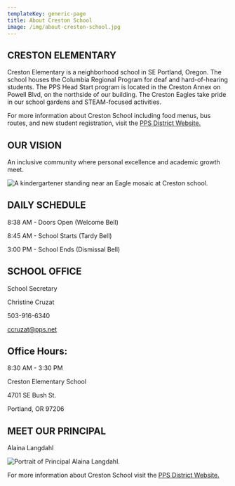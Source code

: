 ```yaml
---
templateKey: generic-page
title: About Creston School
image: /img/about-creston-school.jpg
---
```

## CRESTON ELEMENTARY 

Creston Elementary is a neighborhood school in SE Portland, Oregon. The school houses the Columbia Regional Program for deaf and hard-of-hearing students. The PPS Head Start program is located in the Creston Annex on Powell Blvd, on the northside of our building. The Creston Eagles take pride in our school gardens and STEAM-focused activities.

For more information about Creston School including food menus, bus routes, and new student registration, visit the [PPS District Website.](https://www.pps.net/creston)

## OUR VISION

An inclusive community where personal excellence and academic growth meet.

![A kindergartener standing near an Eagle mosaic at Creston school.](/img/contact-us.jpg)

## DAILY SCHEDULE

8:38 AM - Doors Open (Welcome Bell)

8:45 AM - School Starts (Tardy Bell)

3:00 PM - School Ends (Dismissal Bell)

## SCHOOL OFFICE

School Secretary

Christine Cruzat

503-916-6340

[ccruzat@pps.net](mailto:ccruzat@pps.net)

## Office Hours: 

8:30 AM - 3:30 PM 

Creston Elementary School

4701 SE Bush St. 

Portland, OR 97206

## MEET OUR PRINCIPAL

Alaina Langdahl

![Portrait of Principal Alaina Langdahl.](/img/meet-our-principal.png)

For more information about Creston School visit the [PPS District Website.](https://www.pps.net/creston)